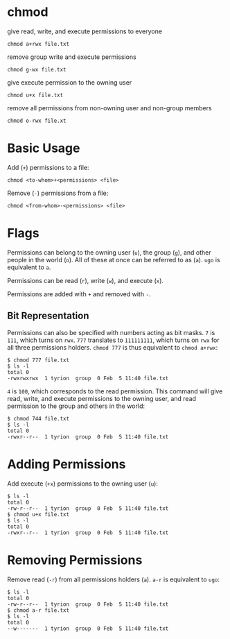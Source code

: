 # chmod

give read, write, and execute permissions to everyone

    chmod a+rwx file.txt


remove group write and execute permissions

    chmod g-wx file.txt


give execute permission to the owning user

    chmod u+x file.txt


remove all permissions from non-owning user and non-group members

    chmod o-rwx file.xt



# Basic Usage

Add (`+`) permissions to a file:

    chmod <to-whom>+<permissions> <file>


Remove (`-`) permissions from a file:

    chmod <from-whom>-<permissions> <file>



# Flags

Permissions can belong to the owning user (`u`), the group (`g`), and other
people in the world (`o`). All of these at once can be referred to as (`a`).
`ugo` is equivalent to `a`.

Permissions can be read (`r`), write (`w`), and execute (`x`).

Permissions are added with `+` and removed with `-`.



## Bit Representation

Permissions can also be specified with numbers acting as bit masks. `7` is
`111`, which turns on `rwx`. `777` translates to `111111111`, which turns on
`rwx` for all three permissions holders. `chmod 777` is thus equivalent to
`chmod a+rwx`:

    $ chmod 777 file.txt
    $ ls -l
    total 0
    -rwxrwxrwx  1 tyrion  group  0 Feb  5 11:40 file.txt


`4` is `100`, which corresponds to the read permission. This command will give
read, write, and execute permissions to the owning user, and read permission to
the group and others in the world:

    $ chmod 744 file.txt
    $ ls -l
    total 0
    -rwxr--r--  1 tyrion  group  0 Feb  5 11:40 file.txt



# Adding Permissions

Add execute (`+x`) permissions to the owning user (`u`):

    $ ls -l
    total 0
    -rw-r--r--  1 tyrion  group  0 Feb  5 11:40 file.txt
    $ chmod u+x file.txt
    $ ls -l
    total 0
    -rwxr--r--  1 tyrion  group  0 Feb  5 11:40 file.txt



# Removing Permissions

Remove read (`-r`) from all permissions holders (`a`). `a-r` is equivalent to
`ugo`:

    $ ls -l
    total 0
    -rw-r--r--  1 tyrion  group  0 Feb  5 11:40 file.txt
    $ chmod a-r file.txt
    $ ls -l
    total 0
    --w-------  1 tyrion  group  0 Feb  5 11:40 file.txt


